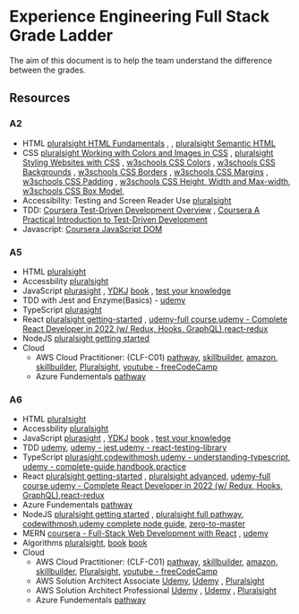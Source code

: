 # Experience Engineering Full Stack Grade Ladder

The aim of this document is to help the team understand the difference between the grades.

## Resources
### A2

- HTML [pluralsight HTML Fundamentals](https://app.pluralsight.com/library/courses/html-fundamentals/table-of-contents) ,
, [pluralsight Semantic HTML](https://app.pluralsight.com/library/courses/semantic-html-2329/table-of-contents)
- CSS [pluralsight Working with Colors and Images in CSS](https://app.pluralsight.com/library/courses/working-colors-images-css/table-of-contents) , [pluralsight Styling Websites with CSS](https://app.pluralsight.com/library/courses/styling-websites-css/table-of-contents) , [w3schools CSS Colors](https://www.w3schools.com/css/css_colors.asp) , [w3schools CSS Backgrounds](https://www.w3schools.com/css/css_background.asp) , [w3schools CSS Borders](https://www.w3schools.com/css/css_border.asp) , [w3schools CSS Margins](https://www.w3schools.com/css/css_margin.asp) , [w3schools CSS Padding](https://www.w3schools.com/css/css_padding.asp) , [w3schools CSS Height, Width and Max-width](https://www.w3schools.com/css/css_dimension.asp), [w3schools CSS Box Model](https://www.w3schools.com/css/css_boxmodel.asp), 
- Accessibility: Testing and Screen Reader Use [pluralsight](https://app.pluralsight.com/library/courses/accessibility-testing-and-screen-reader/table-of-contents)
- TDD: [Coursera Test-Driven Development Overview](https://www.coursera.org/learn/test-driven-development-overview) , [Coursera A Practical Introduction to Test-Driven Development](https://www.coursera.org/learn/a-practical-introduction-to-test-driven-development)
- Javascript: [Coursera JavaScript DOM](https://www.javascripttutorial.net/javascript-dom/)

### A5

- HTML [pluralsight](https://www.pluralsight.com/courses/html-fundamentals)
- Accessbility [pluralsight](https://app.pluralsight.com/library/courses/web-accessibility-getting-started/table-of-contents)
- JavaScript [plurasight](https://app.pluralsight.com/paths/skill/javascript-core-language) , [YDKJ](https://github.com/getify/You-Dont-Know-JS/tree/1st-ed) [book](https://www.amazon.co.uk/JavaScript-Definitive-Guide-Guides/dp/0596805527/ref=asc_df_0596805527/?tag=googshopuk-21&linkCode=df0&hvadid=310913487979&hvpos=&hvnetw=g&hvrand=8467159689545982706&hvpone=&hvptwo=&hvqmt=&hvdev=c&hvdvcmdl=&hvlocint=&hvlocphy=1007151&hvtargid=pla-433054820762&psc=1&th=1&psc=1) , [test your knowledge](https://www.testdome.com/questions?sets=public%2Cpremium&sort=none&skills=4-2)
- TDD with Jest and Enzyme(Basics) - [udemy](https://www.udemy.com/share/101XEw3@NJpoNmGRGwGFJT05sffbUqTl36U633bnUGysStltMK6GR1STMkWR99R9CPajy8-4/)
- TypeScript [plurasight](https://app.pluralsight.com/paths/skill/typescript-core-language)
- React [pluralsight getting-started](https://app.pluralsight.com/library/courses/react-js-getting-started/table-of-contents) , [udemy-full course](https://www.udemy.com/course/react-the-complete-guide-incl-redux/),[udemy - Complete React Developer in 2022 (w/ Redux, Hooks, GraphQL)](https://www.udemy.com/course/complete-react-developer-zero-to-mastery/),[react-redux](https://www.udemy.com/course/react-redux/)
- NodeJS  [pluralsight getting started](https://www.pluralsight.com/paths/working-with-nodejs)
- Cloud
    - AWS Cloud Practitioner: (CLF-C01) [pathway](https://degreed.com/pathway/1pnlvmk78n/pathway), [skillbuilder](https://explore.skillbuilder.aws/learn/course/external/view/elearning/134/aws-cloud-practitioner-essentials?dt=tile&tile=fdt), [amazon](https://aws.amazon.com/training/digital/?cta=tctopbanner), [skillbuilder](https://explore.skillbuilder.aws/learn?cta=dt_topbanner), [Pluralsight](https://app.pluralsight.com/library/courses/aws-cloud-practitioner-exam-prep), [youtube - freeCodeCamp](https://www.youtube.com/watch?v=3hLmDS179YE)
    - Azure Fundementals [pathway](https://app.pluralsight.com/explore/certifications/topics/azure?trackId=5ac418bd-60e8-480c-8c22-37384d0e528c&examPrepId=eaa6d647-8e90-42e6-a588-46d54639a9d1)

### A6

- HTML [pluralsight](https://www.pluralsight.com/courses/html-fundamentals)
- Accessbility [pluralsight](https://app.pluralsight.com/library/courses/web-accessibility-getting-started/table-of-contents)
- JavaScript [plurasight](https://app.pluralsight.com/paths/skill/javascript-core-language) , [YDKJ](https://github.com/getify/You-Dont-Know-JS/tree/1st-ed) [book](https://www.amazon.co.uk/JavaScript-Definitive-Guide-Guides/dp/0596805527/ref=asc_df_0596805527/?tag=googshopuk-21&linkCode=df0&hvadid=310913487979&hvpos=&hvnetw=g&hvrand=8467159689545982706&hvpone=&hvptwo=&hvqmt=&hvdev=c&hvdvcmdl=&hvlocint=&hvlocphy=1007151&hvtargid=pla-433054820762&psc=1&th=1&psc=1) , [test your knowledge](https://www.testdome.com/questions?sets=public%2Cpremium&sort=none&skills=4-2)
- TDD [udemy](https://www.udemy.com/share/101XEw3@NJpoNmGRGwGFJT05sffbUqTl36U633bnUGysStltMK6GR1STMkWR99R9CPajy8-4/), [udemy - jest](https://www.udemy.com/course/react-testing-with-jest-and-enzyme/),[udemy - react-testing-library](https://www.udemy.com/course/react-testing-library/)
- TypeScript [plurasight](https://app.pluralsight.com/paths/skill/typescript-core-language),[codewithmosh](https://codewithmosh.com/p/the-ultimate-typescript),[udemy - understanding-typescript](https://www.udemy.com/course/understanding-typescript/), [udemy - complete-guide](https://www.udemy.com/course/typescript-the-complete-developers-guide/),[handbook](https://www.typescriptlang.org/docs/handbook/intro.html),[practice](https://exercism.org/tracks/typescript)
- React [pluralsight getting-started](https://app.pluralsight.com/library/courses/react-js-getting-started/table-of-contents) , [pluralsight advanced](https://app.pluralsight.com/library/courses/reactjs-advanced/table-of-contents), [udemy-full course](https://www.udemy.com/course/react-the-complete-guide-incl-redux/),[udemy - Complete React Developer in 2022 (w/ Redux, Hooks, GraphQL)](https://www.udemy.com/course/complete-react-developer-zero-to-mastery/),[react-redux](https://www.udemy.com/course/react-redux/)
- Azure Fundementals [pathway](https://app.pluralsight.com/explore/certifications/topics/azure?trackId=5ac418bd-60e8-480c-8c22-37384d0e528c&examPrepId=eaa6d647-8e90-42e6-a588-46d54639a9d1)
- NodeJS  [pluralsight getting started](https://www.pluralsight.com/paths/working-with-nodejs) , [pluralsight full pathway](https://www.pluralsight.com/paths/working-with-nodejs), [codewithmosh](https://codewithmosh.com/p/the-complete-node-js-course),[udemy complete node guide](https://www.udemy.com/course/nodejs-the-complete-guide/), [zero-to-master](https://www.udemy.com/course/complete-nodejs-developer-zero-to-mastery/)
- MERN [coursera - Full-Stack Web Development with React](https://www.coursera.org/programs/capgemini-learning-program-71mtd/browse?authProvider=capgemini&productId=x8mwvRC8EeiB6Qq6n4PnfA&productType=s12n&query=reactjs&showMiniModal=true&source=search) , [udemy](https://www.udemy.com/course/react-nodejs-express-mongodb-the-mern-fullstack-guide/)
- Algorithms [pluralsight](https://app.pluralsight.com/library/courses/algorithms-data-structures-part-one/table-of-contents), [book](https://www.amazon.co.uk/Design-patterns-elements-reusable-object-oriented/dp/0201633612/ref=asc_df_0201633612/?tag=googshopuk-21&linkCode=df0&hvadid=310831942794&hvpos=&hvnetw=g&hvrand=14839331031904931882&hvpone=&hvptwo=&hvqmt=&hvdev=c&hvdvcmdl=&hvlocint=&hvlocphy=9045885&hvtargid=pla-395340045790&psc=1) [book](https://www.amazon.com/Clean-Code-Handbook-Software-Craftsmanship/dp/0132350882)
 - Cloud
     - AWS Cloud Practitioner: (CLF-C01) [pathway](https://degreed.com/pathway/1pnlvmk78n/pathway), [skillbuilder](https://explore.skillbuilder.aws/learn/course/external/view/elearning/134/aws-cloud-practitioner-essentials?dt=tile&tile=fdt), [amazon](https://aws.amazon.com/training/digital/?cta=tctopbanner), [skillbuilder](https://explore.skillbuilder.aws/learn?cta=dt_topbanner), [Pluralsight](https://app.pluralsight.com/library/courses/aws-cloud-practitioner-exam-prep), [youtube - freeCodeCamp](https://www.youtube.com/watch?v=3hLmDS179YE)
    - AWS Solution Architect Associate [Udemy](https://www.udemy.com/course/aws-certified-solutions-architect-associate-saa-c02/), [Udemy](https://www.udemy.com/course/aws-certified-solutions-architect-associate-hands-on/) , [Pluralsight](https://app.pluralsight.com/library/courses/demystifying-aws-certified-solutions-architect-associate-exam)
    - AWS Solution Architect Professional [Udemy](https://www.udemy.com/course/aws-solutions-architect-professional/) , [Udemy](https://www.udemy.com/course/aws-certified-solutions-architect-professional-training/) , [Pluralsight](https://app.pluralsight.com/library/courses/demystifying-aws-certified-solutions-architect-associate-exam)
     - Azure Fundementals [pathway](https://app.pluralsight.com/explore/certifications/topics/azure?trackId=5ac418bd-60e8-480c-8c22-37384d0e528c&examPrepId=eaa6d647-8e90-42e6-a588-46d54639a9d1)
